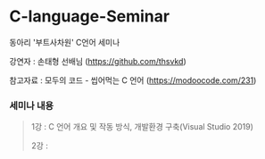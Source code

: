# C-language-Seminar

동아리 '부트사차원' C언어 세미나

강연자 : 손태형 선배님 (https://github.com/thsvkd)

참고자료 : 모두의 코드 - 씹어먹는 C 언어 (https://modoocode.com/231)

### 세미나 내용
> 1강 : C 언어 개요 및 작동 방식, 개발환경 구축(Visual Studio 2019)
>>  
> 2강 : 
